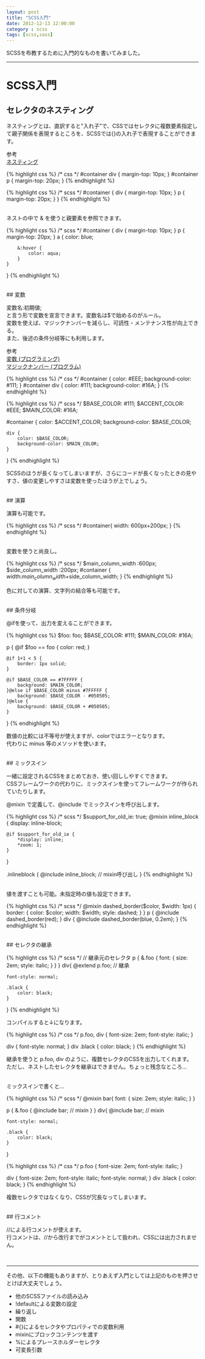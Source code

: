 ```yaml
---
layout: post
title: "SCSS入門"
date: 2012-12-13 12:00:00
category : scss
tags: [scss,sass]
---
```

SCSSを布教するために入門的なものを書いてみました。

<!--more-->

-----------------------------

# SCSS入門


## セレクタのネスティング

ネスティングとは、直訳すると"入れ子"で、CSSではセレクタに複数要素指定して親子関係を表現するところを、SCSSでは{}の入れ子で表現することができます。

参考  
[ネスティング](http://ja.wikipedia.org/wiki/%E3%83%8D%E3%82%B9%E3%83%86%E3%82%A3%E3%83%B3%E3%82%B0)

{% highlight css %}
/* css */
#container div {
	margin-top: 10px;
}
#container p {
	margin-top: 20px;
}
{% endhighlight %}

{% highlight css %}
/* scss */
#container {
	div {
		margin-top: 10px;
	}
	p {
		margin-top: 20px;
	}
}
{% endhighlight %}

<br />
ネストの中で & を使うと親要素を参照できます。

{% highlight css %}
/* scss */
#container {
	div {
		margin-top: 10px;
	}
	p {
		margin-top: 20px;
	}
	a {
		color: blue;
		
		&:hover {
			color: aqua;
		}
	}
}
{% endhighlight %}

<br />
## 変数

変数名:初期値;  
と言う形で変数を宣言できます。変数名は$で始めるのがルール。  
変数を使えば、マジックナンバーを減らし、可読性・メンテナンス性が向上できる。  
また、後述の条件分岐等にも利用します。

参考  
[変数 (プログラミング)](http://ja.wikipedia.org/wiki/%E5%A4%89%E6%95%B0_%28%E3%83%97%E3%83%AD%E3%82%B0%E3%83%A9%E3%83%9F%E3%83%B3%E3%82%B0%29)  
[マジックナンバー (プログラム)](http://ja.wikipedia.org/wiki/%E3%83%9E%E3%82%B8%E3%83%83%E3%82%AF%E3%83%8A%E3%83%B3%E3%83%90%E3%83%BC_%28%E3%83%97%E3%83%AD%E3%82%B0%E3%83%A9%E3%83%A0%29)

{% highlight css %}
/* css */
#container {
	color: #EEE;
	background-color: #111;
}
#container div {
	color: #111;
	background-color: #16A;
}
{% endhighlight %}

{% highlight css %}
/* scss */
$BASE_COLOR: #111;
$ACCENT_COLOR: #EEE;
$MAIN_COLOR: #16A;

#container {
	color: $ACCENT_COLOR;
	background-color: $BASE_COLOR;

	div {
		color: $BASE_COLOR;
		background-color: $MAIN_COLOR;
	}
}
{% endhighlight %}

SCSSのほうが長くなってしまいますが、さらにコードが長くなったときの見やすさ、値の変更しやすさは変数を使ったほうが上でしょう。

<br />
## 演算

演算も可能です。

{% highlight css %}
/* scss */
#container{
	width: 600px+200px;
}
{% endhighlight %}

<br />
変数を使うと尚良し。

{% highlight css %}
/* scss */
$main_column_width :600px;
$side_column_width :200px;
#container {
	width:$main_column_width+$side_column_width;
}
{% endhighlight %}

色に対しての演算、文字列の結合等も可能です。

<br />
## 条件分岐

@ifを使って、出力を変えることができます。

{% highlight css %}
$foo: foo;
$BASE_COLOR: #111;
$MAIN_COLOR: #16A;

p {
	@if $foo == foo {
		color: red;
	}
	
	@if 1+1 < 5 {
		border: 1px solid;
	}

	@if $BASE_COLOR == #7FFFFF {
		background: $MAIN_COLOR;
	}@else if $BASE_COLOR minus #7FFFFF {
		background: $BASE_COLOR - #050505;
	}@else {
		background: $BASE_COLOR + #050505;
	}
}
{% endhighlight %}

数値の比較には不等号が使えますが、colorではエラーとなります。  
代わりに minus 等のメソッドを使います。

<br />
## ミックスイン

一緒に設定されるCSSをまとめておき、使い回ししやすくできます。  
CSSフレームワークの代わりに、ミックスインを使ってフレームワークが作られていたりします。

@mixin で定義して、@include でミックスインを呼び出します。

{% highlight css %}
/* scss */
$support_for_old_ie: true;
@mixin inline_block {
	display: inline-block;

	@if $support_for_old_ie {
		*display: inline;
		*zoom: 1;
	}
}

.inlineblock {
	@include inline_block;	// mixin呼び出し
}
{% endhighlight %}

<br />
値を渡すことも可能。未指定時の値も設定できます。

{% highlight css %}
/* scss */
@mixin dashed_border($color, $width: 1px) {
	border: {
		color: $color;
		width: $width;
		style: dashed;
	}
}
p {
	@include dashed_border(red);
}
div {
	@include dashed_border(blue, 0.2em);
}
{% endhighlight %}

<br />
## セレクタの継承

{% highlight css %}
/* scss */
// 継承元のセレクタ
p {
	&.foo {
		font: {
			size: 2em;
			style: italic;
		}
	}
}
div{
	@extend p.foo;		// 継承
	
	font-style: normal;
	
	.black {
		color: black;
	}
}
{% endhighlight %}

コンパイルすると↓になります。

{% highlight css %}
/* css */
p.foo, div {
  font-size: 2em;
  font-style: italic;
}

div {
  font-style: normal;
}
div .black {
  color: black;
}
{% endhighlight %}

継承を使うと p.foo, div のように、複数セレクタのCSSを出力してくれます。  
ただし、ネストしたセレクタを継承はできません。ちょっと残念なところ...

<br />
ミックスインで書くと...

{% highlight css %}
/* scss */
@mixin bar{
	font: {
		size: 2em;
		style: italic;
	}
}

p {
	&.foo {
		@include bar;	// mixin
	}
}
div{
	@include bar;		// mixin
	
	font-style: normal;
	
	.black {
		color: black;
	}
}

{% highlight css %}
/* css */
p.foo {
  font-size: 2em;
  font-style: italic;
}

div {
  font-size: 2em;
  font-style: italic;
  font-style: normal;
}
div .black {
  color: black;
}
{% endhighlight %}

複数セレクタではなくなり、CSSが冗長なってしまいます。



<br />
## 行コメント

//による行コメントが使えます。  
行コメントは、//から改行までがコメントとして扱われ、CSSには出力されません。

<br />

-----------------------------

その他、以下の機能もありますが、とりあえず入門としては上記のものを押させとけば大丈夫でしょう。
* 他のSCSSファイルの読み込み
* !defaultによる変数の設定
* 繰り返し
* 関数
* #{}によるセレクタやプロパティでの変数利用
* mixinにブロックコンテンツを渡す
* %によるプレースホルダーセレクタ
* 可変長引数


